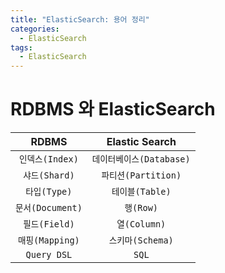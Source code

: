 ```yaml
---
title: "ElasticSearch: 용어 정리"
categories:
  - ElasticSearch
tags:
  - ElasticSearch
---
```


# RDBMS 와 ElasticSearch

|RDBMS|Elastic Search|
|:---:|:---:|
|`인덱스(Index)`|`데이터베이스(Database)`|
|`샤드(Shard)` | `파티션(Partition)`|
|`타입(Type)` | `테이블(Table)` |
|`문서(Document)` | `행(Row)` |
|`필드(Field)` | `열(Column)` |
|`매핑(Mapping)` | `스키마(Schema)` |
|`Query DSL` | `SQL` |
